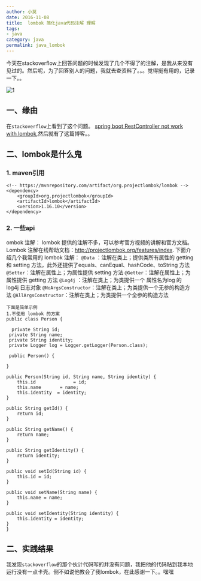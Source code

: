 ```yaml
---
author: 小莫
date: 2016-11-08
title:  lombok 简化java代码注解 理解
tags: 
- java
category: java
permalink: java_lombok
---
```

今天在stackoverflow上回答问题的时候发现了几个不得了的注解，是我从来没有见过的。然后呢，为了回答别人的问题，我就去查资料了。。。觉得挺有用的，记录一下。。
<!-- more -->
![1](http://static.xiaomo.info/images/java_banner.png)

## 一、缘由
在`stackoverflow`上看到了这个问题。 [spring boot RestController not work with lombok](https://stackoverflow.com/questions/40169763/spring-boot-restcontroller-not-work-with-lombok/40478142#40478142),然后就有了这篇博客。。

## 二、lombok是什么鬼

### 1. maven引用

```
<!-- https://mvnrepository.com/artifact/org.projectlombok/lombok -->
<dependency>
    <groupId>org.projectlombok</groupId>
    <artifactId>lombok</artifactId>
    <version>1.16.10</version>
</dependency>

```

### 2. 一些api
ombok 注解：
lombok 提供的注解不多，可以参考官方视频的讲解和官方文档。
Lombok 注解在线帮助文档：http://projectlombok.org/features/index.
下面介绍几个我常用的 lombok 注解：
`@Data`   ：注解在类上；提供类所有属性的 getting 和 setting 方法，此外还提供了equals、canEqual、hashCode、toString 方法
`@Setter`：注解在属性上；为属性提供 setting 方法
`@Getter`：注解在属性上；为属性提供 getting 方法
`@Log4j` ：注解在类上；为类提供一个 属性名为log 的 log4j 日志对象
`@NoArgsConstructor`：注解在类上；为类提供一个无参的构造方法
`@AllArgsConstructor`：注解在类上；为类提供一个全参的构造方法

    下面是简单示例
    1.不使用 lombok 的方案
    public class Person {
    
      private String id;
     private String name;
     private String identity;
     private Logger log = Logger.getLogger(Person.class);
    
     public Person() {
    
    }
    
    public Person(String id, String name, String identity) {
        this.id              = id;
        this.name       = name;
        this.identity  = identity;
    }
    
    public String getId() {
        return id;
    }
    
    public String getName() {
        return name;
    }
    
    public String getIdentity() {
        return identity;
    }
    
    public void setId(String id) {
        this.id = id;
    }
    
    public void setName(String name) {
        this.name = name;
    }
    
    public void setIdentity(String identity) {
        this.identity = identity;
    }
    }

## 二、实践结果
我发现`stackoverflow`的那个伙计代码写的并没有问题，我把他的代码粘到我本地运行没有一点卡壳。倒不如说他教会了我lombok，在此感谢一下。。嘿嘿